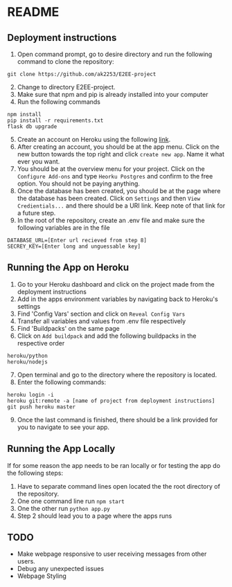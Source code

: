 
# README
## Deployment instructions
1. Open command prompt, go to desire directory and run the following command to clone the repository:
```
git clone https://github.com/ak2253/E2EE-project
```
2. Change to directory E2EE-project.
3. Make sure that npm and pip is already installed into your computer
4. Run the following commands
```
npm install
pip install -r requirements.txt
flask db upgrade
```
5.  Create an account on Heroku using the following [link](https://dashboard.heroku.com/).
6. After creating an account, you should be at the app menu. Click on the new button towards the top right and click `create new app`. Name it what ever you want.
7. You should be at the overview menu for your project. Click on the `Configure Add-ons` and type `Heorku Postgres` and confirm to the free option. You should not be paying anything.
8. Once the database has been created, you should be at the page where the database has been created. Click on `Settings` and then `View Credientials...` and there should be a URI link. Keep note of that link for a future step.
9. In the root of the repository, create an .env file and make sure the following variables are in the file
```
DATABASE_URL=[Enter url recieved from step 8]
SECREY_KEY=[Enter long and unguessable key]
```
## Running the App on Heroku
1. Go to your Heroku dashboard and click on the project made from the deployment instructions
2. Add in the apps environment variables by navigating back to Heroku's settings
3. Find 'Config Vars' section and click on  `Reveal Config Vars`
4. Transfer all variables and values from .env file respectively
5. Find 'Buildpacks' on the same page
6. Click on `Add buildpack` and add the following buildpacks in the respective order
```
heroku/python
heroku/nodejs
```
7. Open terminal and go to the directory where the repository is located.
8. Enter the following commands:
```
heroku login -i
heroku git:remote -a [name of project from deployment instructions]
git push heroku master
```
9. Once the last command is finished, there should be a link provided for you to navigate to see your app.
## Running the App Locally
If for some reason the app needs to be ran locally or for testing the app do the following steps:
1.  Have to separate command lines open located the the root directory of the repository.
2. One one command line run `npm start`
3. One the other run `python app.py`
4. Step 2 should lead you to a page where the apps runs
## TODO
- Make webpage responsive to user receiving messages from other users.
- Debug any unexpected issues
- Webpage Styling
